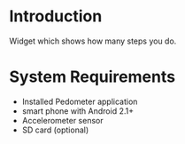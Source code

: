 # Introduction #

Widget which shows how many steps you do.


# System Requirements #
  * Installed Pedometer application
  * smart phone with Android 2.1+
  * Accelerometer sensor
  * SD card (optional)